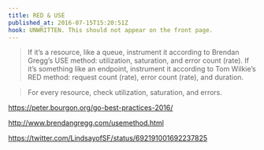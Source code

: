 ```yaml
---
title: RED & USE
published_at: 2016-07-15T15:20:51Z
hook: UNWRITTEN. This should not appear on the front page.
---
```


> If it’s a resource, like a queue, instrument it according to Brendan Gregg’s
> USE method: utilization, saturation, and error count (rate). If it’s
> something like an endpoint, instrument it according to Tom Wilkie’s RED
> method: request count (rate), error count (rate), and duration.

> For every resource, check utilization, saturation, and errors.

https://peter.bourgon.org/go-best-practices-2016/

http://www.brendangregg.com/usemethod.html

https://twitter.com/LindsayofSF/status/692191001692237825
